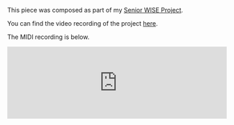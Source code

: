 This piece was composed as part of my [Senior WISE Project](https://sites.google.com/site/ihswiseprogram).

You can find the video recording of the project [here](https://www.youtube.com/watch?v=kd_8HhvFRkA).

The MIDI recording is below.

<iframe width="100%" height="166" scrolling="no" frameborder="no" allow="autoplay" src="https://w.soundcloud.com/player/?url=https%3A//api.soundcloud.com/tracks/91740399&color=%234e2a84&auto_play=false&hide_related=false&show_comments=true&show_user=true&show_reposts=false&show_teaser=true"></iframe>
